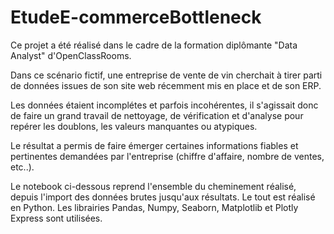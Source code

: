# EtudeE-commerceBottleneck

Ce projet a été réalisé dans le cadre de la formation diplômante "Data Analyst" d'OpenClassRooms.

Dans ce scénario fictif, une entreprise de vente de vin cherchait à tirer parti de données issues de son site web récemment mis en place et de son ERP.

Les données étaient incomplétes et parfois incohérentes, il s'agissait donc de faire un grand travail de nettoyage, de vérification et d'analyse pour repérer les doublons, les valeurs manquantes ou atypiques.

Le résultat a permis de faire émerger certaines informations fiables et pertinentes demandées par l'entreprise (chiffre d'affaire, nombre de ventes, etc..).

Le notebook ci-dessous reprend l'ensemble du cheminement réalisé, depuis l'import des données brutes jusqu'aux résultats. Le tout est réalisé en Python. Les librairies Pandas, Numpy, Seaborn, Matplotlib et Plotly Express sont utilisées.
